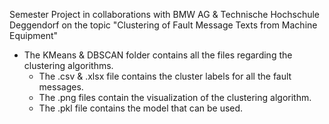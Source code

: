 Semester Project in collaborations with BMW AG &amp; Technische Hochschule Deggendorf on the topic "Clustering of Fault Message Texts from Machine Equipment"

- The KMeans & DBSCAN folder contains all the files regarding the clustering algorithms.
    - The .csv & .xlsx file contains the cluster labels for all the fault messages.
    - The .png files contain the visualization of the clustering algorithm.
    - The .pkl file contains the model that can be used.
